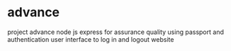 # advance
project advance node js express  for assurance quality using passport and authentication user interface to log in and logout website
